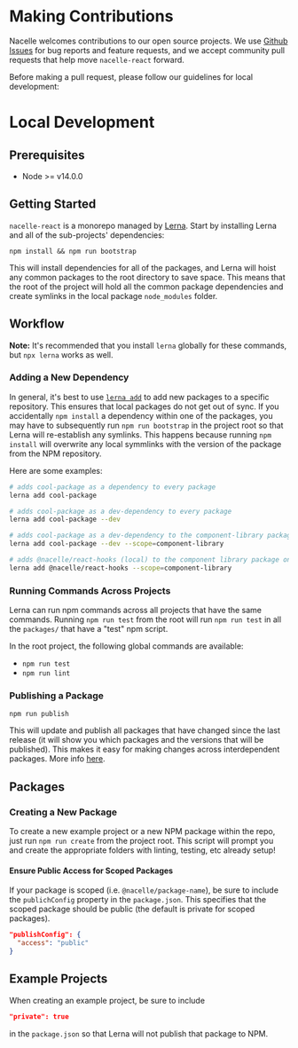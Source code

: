 # Making Contributions

Nacelle welcomes contributions to our open source projects. We use [Github Issues](https://guides.github.com/features/issues) for bug reports and feature requests, and we accept community pull requests that help move `nacelle-react` forward.

Before making a pull request, please follow our guidelines for local development:

# Local Development

## Prerequisites

- Node >= v14.0.0

## Getting Started

`nacelle-react` is a monorepo managed by [Lerna](https://github.com/lerna/lerna). Start by installing Lerna and all of the sub-projects' dependencies:

```
npm install && npm run bootstrap
```

This will install dependencies for all of the packages, and Lerna will hoist any common packages to the root directory to save space. This means that the root of the project will hold all the common package dependencies and create symlinks in the local package `node_modules` folder.

## Workflow

**Note:** It's recommended that you install `lerna` globally for these commands, but `npx lerna` works as well.

### Adding a New Dependency

In general, it's best to use [`lerna add`](https://github.com/lerna/lerna/tree/main/commands/add#readme) to add new packages to a specific repository. This ensures that local packages do not get out of sync. If you accidentally `npm install` a dependency within one of the packages, you may have to subsequently run `npm run bootstrap` in the project root so that Lerna will re-establish any symlinks. This happens because running `npm install` will overwrite any local symmlinks with the version of the package from the NPM repository.

Here are some examples:

```bash
# adds cool-package as a dependency to every package
lerna add cool-package

# adds cool-package as a dev-dependency to every package
lerna add cool-package --dev

# adds cool-package as a dev-dependency to the component-library package only
lerna add cool-package --dev --scope=component-library

# adds @nacelle/react-hooks (local) to the component library package only (and automatically creates appropriate symlinks)
lerna add @nacelle/react-hooks --scope=component-library
```

### Running Commands Across Projects

Lerna can run npm commands across all projects that have the same commands. Running `npm run test` from the root will run `npm run test` in all the `packages/` that have a "test" npm script.

In the root project, the following global commands are available:

- `npm run test`
- `npm run lint`

### Publishing a Package

```
npm run publish
```

This will update and publish all packages that have changed since the last release (it will show you which packages and the versions that will be published). This makes it easy for making changes across interdependent packages. More info [here](https://github.com/lerna/lerna/tree/main/commands/publish#readme).

## Packages

### Creating a New Package

To create a new example project or a new NPM package within the repo, just run `npm run create` from the project root. This script will prompt you and create the appropriate folders with linting, testing, etc already setup!

#### Ensure Public Access for Scoped Packages

If your package is scoped (i.e. `@nacelle/package-name`), be sure to include the `publichConfig` property in the `package.json`. This specifies that the scoped package should be public (the default is private for scoped packages).

```json
"publishConfig": {
  "access": "public"
}
```

## Example Projects

When creating an example project, be sure to include

```json
"private": true
```

in the `package.json` so that Lerna will not publish that package to NPM.
